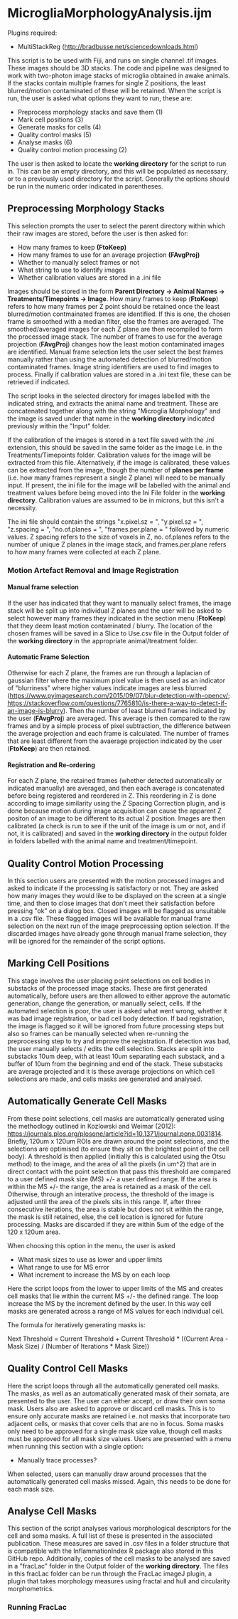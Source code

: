 # MicrogliaMorphologyAnalysis.ijm

Plugins required:
- MultiStackReg (http://bradbusse.net/sciencedownloads.html)

This script is to be used with Fiji, and runs on single channel .tif images. These images should be 3D stacks. The code and pipeline was designed to work with two-photon image stacks of microglia obtained in awake animals. If the stacks contain multiple frames for single Z positions, the least blurred/motion contaminated of these will be retained. When the script is run, the user is asked what options they want to run, these are:

- Preprocess morphology stacks and save them (1)
- Mark cell positions (3)
- Generate masks for cells (4)
- Quality control masks (5)
- Analyse masks (6)
- Quality control motion processing (2)

The user is then asked to locate the **working directory** for the script to run in. This can be an empty directory, and this will be populated as necessary, or to a previously used directory for the script. Generally the options should be run in the numeric order indicated in parentheses.

## Preprocessing Morphology Stacks

This selection prompts the user to select the parent directory within which their raw images are stored, before the user is then asked for:

- How many frames to keep **(FtoKeep)**
- How many frames to use for an average projection **(FAvgProj)**
- Whether to manually select frames or not
- What string to use to identify images
- Whether calibration values are stored in a .ini file

Images should be stored in the form **Parent Directory -> Animal Names -> Treatments/Timepoints -> Image**. How many frames to keep (**FtoKeep**) refers to how many frames per Z point should be retained once the least blurred/motion contmainated frames are identified. If this is one, the chosen frame is smoothed with a median filter, else the frames are averaged. The smoothed/averaged images for each Z plane are then recompiled to form the processed image stack. The number of frames to use for the average projection (**FAvgProj**) changes how the least motion contaminated images are identified. Manual frame selection lets the user select the best frames manually rather than using the automated detection of blurred/motion contaminated frames. Image string identifiers are used to find images to process. Finally if calibration values are stored in a .ini text file, these can be retrieved if indicated.

The script looks in the selected directory for images labelled with the indicated string, and extracts the animal name and treatment. These are concatenated together along with the string "Microglia Morphology" and the image is saved under that name in the **working directory** indicated previously within the "Input" folder. 

If the calibration of the images is stored in a text file saved with the .ini extension, this should be saved in the same folder as the image i.e. in the Treatments/Timepoints folder. Calibration values for the image will be extracted from this file. Alternatively, if the image is calibrated, these values can be extracted from the image, though the number of **planes per frame** (i.e. how many frames represent a single Z plane) will need to be manually input. If present, the ini file for the image will be labelled with the animal and treatment values before being moved into the Ini File folder in the **working directory**. Calibration values are assumed to be in microns, but this isn't a necessity.

The ini file should contain the strings "x.pixel.sz = ", "y.pixel.sz = ", "z.spacing = ", "no.of.planes = ", "frames.per.plane = " followed by numeric values. Z spacing refers to the size of voxels in Z, no. of.planes refers to the number of unique Z planes in the image stack, and frames.per.plane refers to how many frames were collected at each Z plane.

### Motion Artefact Removal and Image Registration

#### Manual frame selection

If the user has indicated that they want to manually select frames, the image stack will be split up into individual Z planes and the user will be asked to select however many frames they indicated in the section menu (**FtoKeep**) that they deem least motion contaminated / blurry. The location of the chosen frames will be saved in a Slice to Use.csv file in the Output folder of the **working directory** in the appropriate animal/treatment folder.

#### Automatic Frame Selection

Otherwise for each Z plane, the frames are run through a laplacian of gaussian filter where the maximum pixel value is then used as an indicator of "blurriness" where higher values indicate images are less blurred (https://www.pyimagesearch.com/2015/09/07/blur-detection-with-opencv/; https://stackoverflow.com/questions/7765810/is-there-a-way-to-detect-if-an-image-is-blurry). Then the number of least blurred frames indicated by the user (**FAvgProj**) are averaged. This average is then compared to the raw frames and by a simple process of pixel subtraction, the difference between the average projection and each frame is calculated. The number of frames that are least different from the avaerage projection indicated by the user (**FtoKeep**) are then retained.

#### Registration and Re-ordering

For each Z plane, the retained frames (whether detected automatically or indicated manually) are averaged, and then each average is concatenated before being registered and reordered in Z. This reordering in Z is done according to image similarity using the Z Spacing Correction plugin, and is done because motion during image acquisition can cause the apparent Z positon of an image to be different to its actual Z position. Images are then calibrated (a check is run to see if the unit of the image is um or not, and if not, it is calibrated) and saved in the **working directory** in the output folder in folders labelled with the animal name and treatment/timepoint.

## Quality Control Motion Processing

In this section users are presented with the motion processed images and asked to indicate if the processing is satisfactory or not. They are asked how many images they would like to be displayed on the screen at a single time, and then to close images that don't meet their satisfaction before pressing "ok" on a dialog box. Closed images will be flagged as unsuitable in a .csv file. These flagged images will be available for manual frame selection on the next run of the image preprocessing option selection. If the discarded images have already gone through manual frame selection, they will be ignored for the remainder of the script options.

## Marking Cell Positions

This stage involves the user placing point selections on cell bodies in substacks of the processed image stacks. These are first generated automatically, before users are then allowed to either approve the automatic generation, change the generation, or manually select, cells. If the automated selection is poor, the user is asked what went wrong, whether it was bad image registration, or bad cell body detection. If bad registration, the image is flagged so it will be ignored from future processing steps but also so frames can be manually selected when re-running the preprocessing step to try and improve the registration. If detection was bad, the user manually selects / edits the cell selection. Stacks are split into substacks 10um deep, with at least 10um separating each substack, and a buffer of 10um from the beginning and end of the stack. These substacks are average projected and it is these average projections on which cell selections are made, and cells masks are generated and analysed.

## Automatically Generate Cell Masks

From these point selections, cell masks are automatically generated using the methodlogy outlined in Kozlowski and Weimar (2012): https://journals.plos.org/plosone/article?id=10.1371/journal.pone.0031814. Briefly, 120um x 120um ROIs are drawn around the point selections, and the selections are optimised (to ensure they sit on the brightest point of the cell body). A threshold is then applied (initially this is calculated using the Otsu method) to the image, and the area of all the pixels (in um^2) that are in direct contact with the point selection that pass this threshold are compared to a user defined mask size (MS) +/- a user defined range. If the area is within the MS +/- the range, the area is retained as a mask of the cell. Otherwise, through an interative process, the threshold of the image is adjusted until the area of the pixels sits in this range. If, after three consecutive iterations, the area is stable but does not sit within the range, the mask is still retained, else, the cell location is ignored for future processing. Masks are discarded if they are within 5um of the edge of the 120 x 120um area.

When choosing this option in the menu, the user is asked 
- What mask sizes to use as lower and upper limits
- What range to use for MS error
- What increment to increase the MS by on each loop

Here the script loops from the lower to upper limits of the MS and creates cell masks that lie within the current MS +/- the defined range. The loop increase the MS by the increment defined by the user. In this way cell masks are generated across a range of MS values for each individual cell.

The formula for iteratively generating masks is: 

Next Threshold = Current Threshold + Current Threshold * ((Current Area - Mask Size) / (Number of Iterations * Mask Size))

## Quality Control Cell Masks

Here the script loops through all the automatically generated cell masks. The masks, as well as an automatically generated mask of their somata, are presented to the user. The user can either accept, or draw their own soma mask. Users also are asked to approve or discard cell masks. This is to ensure only accurate masks are retained i.e. not masks that incorporate two adjacent cells, or masks that cover cells that are no in focus. Soma masks only need to be approved for a single mask size value, though cell masks must be approved for all mask size values. Users are presented with a menu when running this section with a single option:

- Manually trace processes?

When selected, users can manually draw around processes that the automatically generated cell masks missed. Again, this needs to be done for each mask size.

## Analyse Cell Masks

This section of the script analyses various morphological descriptors for the cell and soma masks. A full list of these is presented in the associated publication. These measures are saved in .csv files in a folder structure that is compatible with the InflammationIndex R package also stored in this GitHub repo. Additionally, copies of the cell masks to be analysed are saved in a "fracLac" folder in the Output folder of the **working directory**. The files in this fracLac folder can be run through the FracLac imageJ plugin, a plugin that takes morphology measures using fractal and hull and circularity morphometrics.

### Running FracLac

